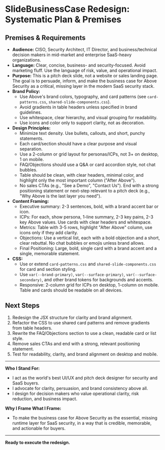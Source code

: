 # SlideBusinessCase Redesign: Systematic Plan & Premises

## Premises & Requirements
- **Audience:** CISO, Security Architect, IT Director, and business/technical decision makers in mid-market and enterprise SaaS-heavy organizations.
- **Language:** Clear, concise, business- and security-focused. Avoid marketing fluff. Use the language of risk, value, and operational impact.
- **Purpose:** This is a pitch deck slide, not a website or sales landing page. The goal is to persuade, inform, and make the business case for Above Security as a critical, missing layer in the modern SaaS security stack.
- **Brand Policy:**
  - Use Above's brand colors, typography, and card patterns (see `card-patterns.css`, `shared-slide-components.css`).
  - Avoid gradients in table headers unless specified in brand guidelines.
  - Use whitespace, clear hierarchy, and visual grouping for readability.
  - Use icons and color only to support clarity, not as decoration.
- **Design Principles:**
  - Minimize text density. Use bullets, callouts, and short, punchy statements.
  - Each card/section should have a clear purpose and visual separation.
  - Use a 2-column or grid layout for personas/ICPs, not 3+ on desktop, 1 on mobile.
  - FAQ/Objections should use a Q&A or card accordion style, not chat bubbles.
  - Table should be clean, with clear headers, minimal color, and highlight only the most important column ("After Above").
  - No sales CTAs (e.g., "See a Demo", "Contact Us"). End with a strong positioning statement or next-step relevant to a pitch deck (e.g., "Why Above is the last layer you need").
- **Content Framing:**
  - Executive summary: 2-3 sentences, bold, with a brand accent bar or icon.
  - ICPs: For each, show persona, 1-line summary, 2-3 key pains, 2-3 key Above values. Use cards with clear headers and whitespace.
  - Metrics: Table with 3-5 rows, highlight "After Above" column, use icons only if they add clarity.
  - Objections: Use a vertical list, each with a bold objection and a short, clear rebuttal. No chat bubbles or emojis unless brand allows.
  - Final Positioning: Large, bold, single card with a brand accent and a single, memorable statement.
- **CSS:**
  - Use or extend `card-patterns.css` and `shared-slide-components.css` for card and section styling.
  - Use `var(--brand-primary)`, `var(--surface-primary)`, `var(--surface-secondary)`, and other brand tokens for backgrounds and accents.
  - Responsive: 2-column grid for ICPs on desktop, 1-column on mobile. Table and cards should be readable on all devices.

## Next Steps
1. Redesign the JSX structure for clarity and brand alignment.
2. Refactor the CSS to use shared card patterns and remove gradients from table headers.
3. Rewrite the FAQ/Objections section to use a clean, readable card or list style.
4. Remove sales CTAs and end with a strong, relevant positioning statement.
5. Test for readability, clarity, and brand alignment on desktop and mobile.

---

**Who I Stand For:**
- I act as the world's best UI/UX and pitch deck designer for security and SaaS buyers.
- I advocate for clarity, persuasion, and brand consistency above all.
- I design for decision makers who value operational clarity, risk reduction, and business impact.

**Why I Frame What I Frame:**
- To make the business case for Above Security as the essential, missing runtime layer for SaaS security, in a way that is credible, memorable, and actionable for buyers.

---

**Ready to execute the redesign.**
